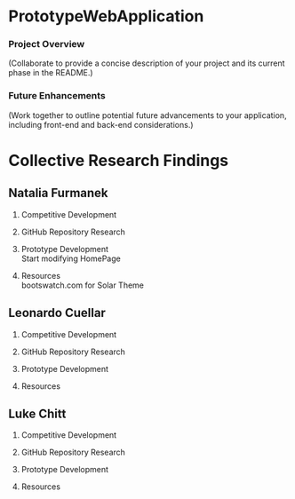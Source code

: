 # PrototypeWebApplication
### Project Overview
(Collaborate to provide a concise description of
your project and its current phase in the README.)

### Future Enhancements
(Work together to outline potential future
advancements to your application, including front-end and back-end
considerations.)


# Collective Research Findings
## Natalia Furmanek 
1. Competitive Development

2. GitHub Repository Research

3. Prototype Development
<br> Start modifying HomePage </b>

5. Resources
<br> bootswatch.com for Solar Theme  </b>
   


## Leonardo Cuellar
1. Competitive Development

2. GitHub Repository Research

3. Prototype Development

4. Resources


## Luke Chitt
1. Competitive Development

2. GitHub Repository Research

3. Prototype Development

4. Resources

